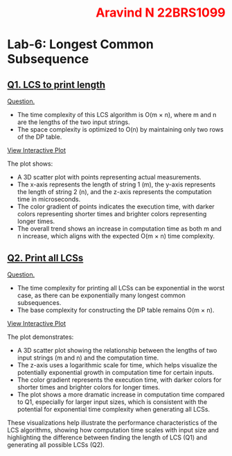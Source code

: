 <h1 style="color:red;text-align:right">Aravind N 22BRS1099</h1>

# Lab-6: Longest Common Subsequence

## [Q1. LCS to print length](q1/soln.cpp)
[Question.](q1/README.md)

- The time complexity of this LCS algorithm is O(m × n), where m and n are the lengths of the two input strings.
- The space complexity is optimized to O(n) by maintaining only two rows of the DP table.

[View Interactive Plot](../docs/LPS6-q1.html)

The plot shows:
- A 3D scatter plot with points representing actual measurements.
- The x-axis represents the length of string 1 (m), the y-axis represents the length of string 2 (n), and the z-axis represents the computation time in microseconds.
- The color gradient of points indicates the execution time, with darker colors representing shorter times and brighter colors representing longer times.
- The overall trend shows an increase in computation time as both m and n increase, which aligns with the expected O(m × n) time complexity.

## [Q2. Print all LCSs](q2/soln.cpp)
[Question.](q2/README.md)
- The time complexity for printing all LCSs can be exponential in the worst case, as there can be exponentially many longest common subsequences.
- The base complexity for constructing the DP table remains O(m × n).

[View Interactive Plot](../docs/LPS6-q2.html)

The plot demonstrates:
- A 3D scatter plot showing the relationship between the lengths of two input strings (m and n) and the computation time.
- The z-axis uses a logarithmic scale for time, which helps visualize the potentially exponential growth in computation time for certain inputs.
- The color gradient represents the execution time, with darker colors for shorter times and brighter colors for longer times.
- The plot shows a more dramatic increase in computation time compared to Q1, especially for larger input sizes, which is consistent with the potential for exponential time complexity when generating all LCSs.

These visualizations help illustrate the performance characteristics of the LCS algorithms, showing how computation time scales with input size and highlighting the difference between finding the length of LCS (Q1) and generating all possible LCSs (Q2).
